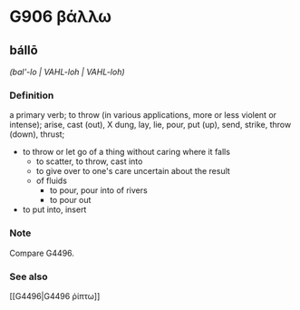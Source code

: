 # G906 βάλλω

## bállō

_(bal'-lo | VAHL-loh | VAHL-loh)_

### Definition

a primary verb; to throw (in various applications, more or less violent or intense); arise, cast (out), X dung, lay, lie, pour, put (up), send, strike, throw (down), thrust; 

- to throw or let go of a thing without caring where it falls
  - to scatter, to throw, cast into
  - to give over to one's care uncertain about the result
  - of fluids
    - to pour, pour into of rivers
    - to pour out
- to put into, insert

### Note

Compare G4496.

### See also

[[G4496|G4496 ῥίπτω]]
